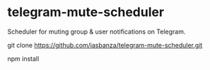# telegram-mute-scheduler
Scheduler for muting group & user notifications on Telegram.


git clone https://github.com/jasbanza/telegram-mute-scheduler.git

npm install